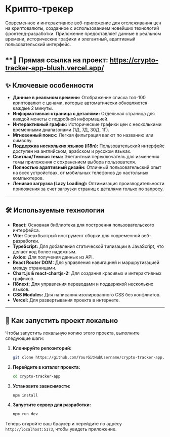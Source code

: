 # Крипто-трекер

 
Современное и интерактивное веб-приложение для отслеживания цен на криптовалюты, созданное с использованием новейших технологий фронтенд-разработки. Приложение предоставляет данные в реальном времени, исторические графики и элегантный, адаптивный пользовательский интерфейс.

**🔗 Прямая ссылка на проект: https://crypto-tracker-app-blush.vercel.app/
---

## ✨ Ключевые особенности

*   **Данные в реальном времени:** Отображение списка топ-100 криптовалют с ценами, которые автоматически обновляются каждые 2 минуты.
*   **Информативная страница с деталями:** Отдельная страница для каждой монеты с подробной информацией.
*   **Интерактивный график:** Исторические графики цен с несколькими временными диапазонами (1Д, 7Д, 30Д, 1Г).
*   **Мгновенный поиск:** Легкая фильтрация валют по названию или символу.
*   **Поддержка нескольких языков (i18n):** Пользовательский интерфейс доступен на английском, арабском и русском языках.
*   **Светлая/Темная тема:** Элегантный переключатель для изменения темы приложения с сохранением выбора пользователя.
*   **Полностью адаптивный дизайн:** Отличный пользовательский опыт на всех устройствах, от мобильных телефонов до настольных компьютеров.
*   **Ленивая загрузка (Lazy Loading):** Оптимизация производительности приложения за счет загрузки страниц с деталями только по запросу.

---

## 🛠️ Используемые технологии

*   **React:** Основная библиотека для построения пользовательского интерфейса.
*   **Vite:** Сверхбыстрый инструмент сборки для современной веб-разработки.
*   **TypeScript:** Для добавления статической типизации в JavaScript, что делает код более надежным.
*   **Axios:** Для получения данных из API.
*   **React Router DOM:** Для управления навигацией и маршрутизацией между страницами.
*   **Chart.js & react-chartjs-2:** Для создания красивых и интерактивных графиков.
*   **i18next:** Для управления переводами и поддержкой нескольких языков.
*   **CSS Modules:** Для написания изолированного CSS без конфликтов.
*   **Vercel:** Для развертывания проекта в интернете.

---

## 🚀 Как запустить проект локально

Чтобы запустить локальную копию этого проекта, выполните следующие шаги:

1.  **Клонируйте репозиторий:**
    ```bash
    git clone https://github.com/YourGitHubUsername/crypto-tracker-app.git
    ```

2.  **Перейдите в каталог проекта:**
    ```bash
    cd crypto-tracker-app
    ```

3.  **Установите зависимости:**
    ```bash
    npm install
    ```

4.  **Запустите сервер для разработки:**
    ```bash
    npm run dev
    ```

Теперь откройте ваш браузер и перейдите по адресу `http://localhost:5173`, чтобы увидеть приложение.
